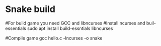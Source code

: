 # Snake build

#For build game you need GCC and libncurses
#Install ncurses and buil-essentials
sudo apt install build-essntials libncurses

#Compile game
gcc hello.c -lncurses -o snake
